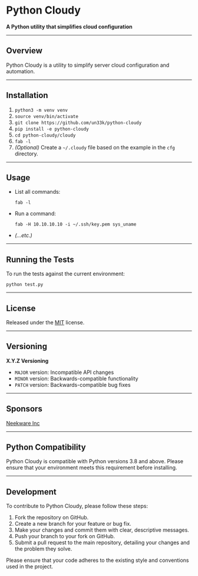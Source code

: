 # Python Cloudy

**A Python utility that simplifies cloud configuration**

---

## Overview

Python Cloudy is a utility to simplify server cloud configuration and automation.

---

## Installation

1. `python3 -m venv venv`
2. `source venv/bin/activate`
3. `git clone https://github.com/un33k/python-cloudy`
4. `pip install -e python-cloudy`
5. `cd python-cloudy/cloudy`
6. `fab -l`
7. *(Optional)* Create a `~/.cloudy` file based on the example in the `cfg` directory.

---

## Usage

- List all commands:
  ```
  fab -l
  ```
- Run a command:
  ```
  fab -H 10.10.10.10 -i ~/.ssh/key.pem sys_uname
  ```
- *(...etc.)*

---

## Running the Tests

To run the tests against the current environment:

```
python test.py
```

---

## License

Released under the [MIT](LICENSE) license.

---

## Versioning

**X.Y.Z Versioning**

- `MAJOR` version: Incompatible API changes
- `MINOR` version: Backwards-compatible functionality
- `PATCH` version: Backwards-compatible bug fixes

---

## Sponsors

[Neekware Inc](https://neekware.com)

---

## Python Compatibility

Python Cloudy is compatible with Python versions 3.8 and above. Please ensure that your environment meets this requirement before installing.

---

## Development

To contribute to Python Cloudy, please follow these steps:

1. Fork the repository on GitHub.
2. Create a new branch for your feature or bug fix.
3. Make your changes and commit them with clear, descriptive messages.
4. Push your branch to your fork on GitHub.
5. Submit a pull request to the main repository, detailing your changes and the problem they solve.

Please ensure that your code adheres to the existing style and conventions used in the project.
